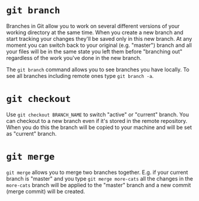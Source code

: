 # `git branch`

Branches in Git allow you to work on several different versions of your working directory at the same time. When you create a new branch and start tracking your changes they'll be saved only in this new branch. At any moment you can switch back to your original (e.g. "master") branch and all your files will be in the same state you left them before "branching out" regardless of the work you've done in the new branch.

The `git branch` command allows you to see branches you have locally. To see all branches including remote ones type `git branch -a`.

# `git checkout`

Use `git checkout BRANCH_NAME` to switch "active" or "current" branch. You can checkout to a new branch even if it's stored in the remote repository. When you do this the branch will be copied to your machine and will be set as "current" branch.

# `git merge`

`git merge` allows you to merge two branches together. E.g. if your current branch is "master" and you type `git merge more-cats` all the changes in the `more-cats` branch will be applied to the "master" branch and a new commit (merge commit) will be created.
